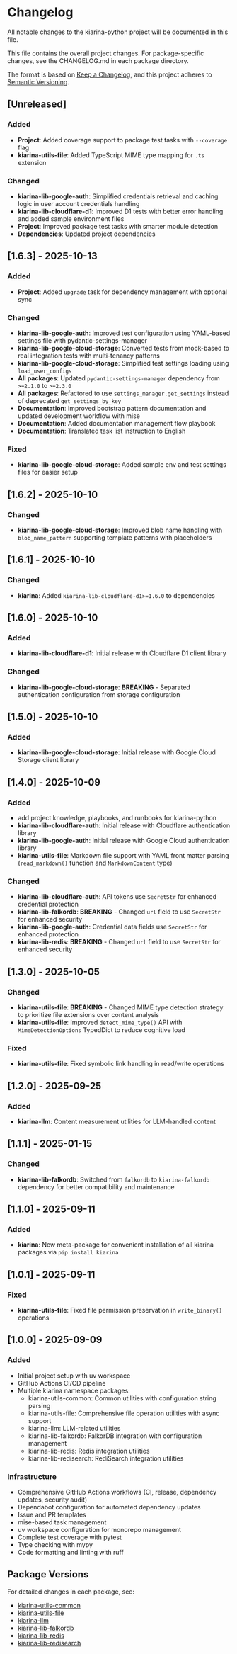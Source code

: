 # Changelog

All notable changes to the kiarina-python project will be documented in this file.

This file contains the overall project changes. For package-specific changes, see the CHANGELOG.md in each package directory.

The format is based on [Keep a Changelog](https://keepachangelog.com/en/1.0.0/),
and this project adheres to [Semantic Versioning](https://semver.org/spec/v2.0.0.html).

## [Unreleased]

### Added
- **Project**: Added coverage support to package test tasks with `--coverage` flag
- **kiarina-utils-file**: Added TypeScript MIME type mapping for `.ts` extension

### Changed
- **kiarina-lib-google-auth**: Simplified credentials retrieval and caching logic in user account credentials handling
- **kiarina-lib-cloudflare-d1**: Improved D1 tests with better error handling and added sample environment files
- **Project**: Improved package test tasks with smarter module detection
- **Dependencies**: Updated project dependencies

## [1.6.3] - 2025-10-13

### Added
- **Project**: Added `upgrade` task for dependency management with optional sync

### Changed
- **kiarina-lib-google-auth**: Improved test configuration using YAML-based settings file with pydantic-settings-manager
- **kiarina-lib-google-cloud-storage**: Converted tests from mock-based to real integration tests with multi-tenancy patterns
- **kiarina-lib-google-cloud-storage**: Simplified test settings loading using `load_user_configs`
- **All packages**: Updated `pydantic-settings-manager` dependency from `>=2.1.0` to `>=2.3.0`
- **All packages**: Refactored to use `settings_manager.get_settings` instead of deprecated `get_settings_by_key`
- **Documentation**: Improved bootstrap pattern documentation and updated development workflow with mise
- **Documentation**: Added documentation management flow playbook
- **Documentation**: Translated task list instruction to English

### Fixed
- **kiarina-lib-google-cloud-storage**: Added sample env and test settings files for easier setup

## [1.6.2] - 2025-10-10

### Changed
- **kiarina-lib-google-cloud-storage**: Improved blob name handling with `blob_name_pattern` supporting template patterns with placeholders

## [1.6.1] - 2025-10-10

### Changed
- **kiarina**: Added `kiarina-lib-cloudflare-d1>=1.6.0` to dependencies

## [1.6.0] - 2025-10-10

### Added
- **kiarina-lib-cloudflare-d1**: Initial release with Cloudflare D1 client library

### Changed
- **kiarina-lib-google-cloud-storage**: **BREAKING** - Separated authentication configuration from storage configuration

## [1.5.0] - 2025-10-10

### Added
- **kiarina-lib-google-cloud-storage**: Initial release with Google Cloud Storage client library

## [1.4.0] - 2025-10-09

### Added
- add project knowledge, playbooks, and runbooks for kiarina-python
- **kiarina-lib-cloudflare-auth**: Initial release with Cloudflare authentication library
- **kiarina-lib-google-auth**: Initial release with Google Cloud authentication library
- **kiarina-utils-file**: Markdown file support with YAML front matter parsing (`read_markdown()` function and `MarkdownContent` type)

### Changed
- **kiarina-lib-cloudflare-auth**: API tokens use `SecretStr` for enhanced credential protection
- **kiarina-lib-falkordb**: **BREAKING** - Changed `url` field to use `SecretStr` for enhanced security
- **kiarina-lib-google-auth**: Credential data fields use `SecretStr` for enhanced protection
- **kiarina-lib-redis**: **BREAKING** - Changed `url` field to use `SecretStr` for enhanced security

## [1.3.0] - 2025-10-05

### Changed
- **kiarina-utils-file**: **BREAKING** - Changed MIME type detection strategy to prioritize file extensions over content analysis
- **kiarina-utils-file**: Improved `detect_mime_type()` API with `MimeDetectionOptions` TypedDict to reduce cognitive load

### Fixed
- **kiarina-utils-file**: Fixed symbolic link handling in read/write operations

## [1.2.0] - 2025-09-25

### Added
- **kiarina-llm**: Content measurement utilities for LLM-handled content

## [1.1.1] - 2025-01-15

### Changed
- **kiarina-lib-falkordb**: Switched from `falkordb` to `kiarina-falkordb` dependency for better compatibility and maintenance

## [1.1.0] - 2025-09-11

### Added
- **kiarina**: New meta-package for convenient installation of all kiarina packages via `pip install kiarina`

## [1.0.1] - 2025-09-11

### Fixed
- **kiarina-utils-file**: Fixed file permission preservation in `write_binary()` operations

## [1.0.0] - 2025-09-09

### Added
- Initial project setup with uv workspace
- GitHub Actions CI/CD pipeline
- Multiple kiarina namespace packages:
  - kiarina-utils-common: Common utilities with configuration string parsing
  - kiarina-utils-file: Comprehensive file operation utilities with async support
  - kiarina-llm: LLM-related utilities
  - kiarina-lib-falkordb: FalkorDB integration with configuration management
  - kiarina-lib-redis: Redis integration utilities
  - kiarina-lib-redisearch: RediSearch integration utilities

### Infrastructure
- Comprehensive GitHub Actions workflows (CI, release, dependency updates, security audit)
- Dependabot configuration for automated dependency updates
- Issue and PR templates
- mise-based task management
- uv workspace configuration for monorepo management
- Complete test coverage with pytest
- Type checking with mypy
- Code formatting and linting with ruff

## Package Versions

For detailed changes in each package, see:
- [kiarina-utils-common](./packages/kiarina-utils-common/CHANGELOG.md)
- [kiarina-utils-file](./packages/kiarina-utils-file/CHANGELOG.md)
- [kiarina-llm](./packages/kiarina-llm/CHANGELOG.md)
- [kiarina-lib-falkordb](./packages/kiarina-lib-falkordb/CHANGELOG.md)
- [kiarina-lib-redis](./packages/kiarina-lib-redis/CHANGELOG.md)
- [kiarina-lib-redisearch](./packages/kiarina-lib-redisearch/CHANGELOG.md)
